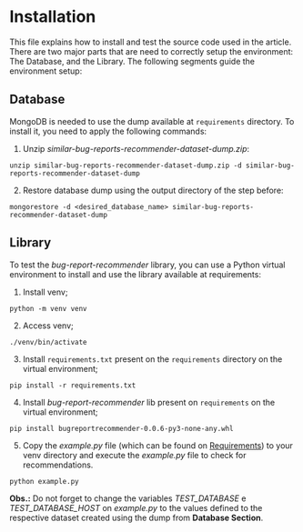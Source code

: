 # Installation
This file explains how to install and test the source code used in the article. There are two major parts that are need to correctly setup the environment: The Database, and the Library. The following segments guide the environment setup:

## Database

MongoDB is needed to use the dump available at `requirements` directory. To install it, you need to apply the following commands:

1. Unzip *similar-bug-reports-recommender-dataset-dump.zip*:
```
unzip similar-bug-reports-recommender-dataset-dump.zip -d similar-bug-reports-recommender-dataset-dump
```
2. Restore database dump using the output directory of the step before:
```
mongorestore -d <desired_database_name> similar-bug-reports-recommender-dataset-dump
```

## Library

To test the *bug-report-recommender* library, you can use a Python virtual environment to install and use the library available at requirements:

1. Install venv;
```
python -m venv venv
```
2. Access venv;
```
./venv/bin/activate
```
3. Install `requirements.txt` present on the `requirements` directory on the virtual environment;
```
pip install -r requirements.txt
```
4. Install *bug-report-recommender* lib present on `requirements` on the virtual environment;
```
pip install bugreportrecommender-0.0.6-py3-none-any.whl
```
5. Copy the _example.py_ file (which can be found on [Requirements](https://github.com/guimcarneiro/similar-bug-reports-recommender/tree/main/requirements)) to your venv directory and execute the _example.py_ file to check for recommendations.
```
python example.py
```

**Obs.:** Do not forget to change the variables *TEST_DATABASE* e *TEST_DATABASE_HOST* on _example.py_ to the values defined to the respective dataset created using the dump from **Database Section**.
